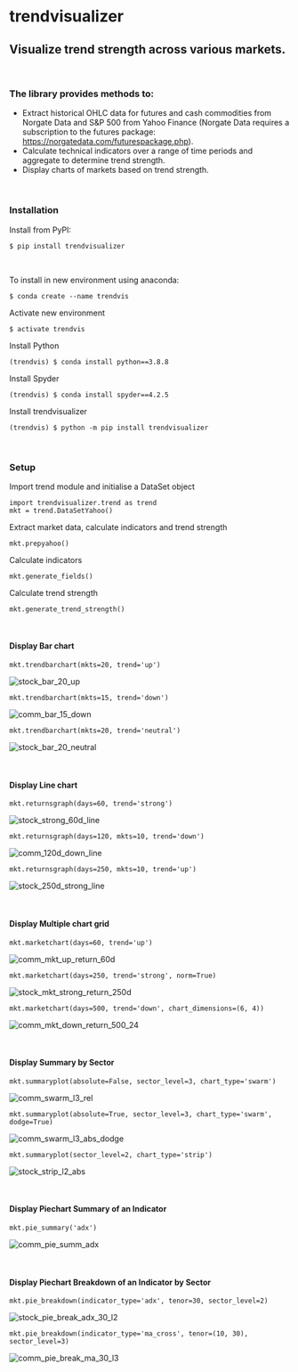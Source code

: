 # trendvisualizer
## Visualize trend strength across various markets.

&nbsp;

### The library provides methods to:
  - Extract historical OHLC data for futures and cash commodities from Norgate Data and S&P 500 from Yahoo Finance (Norgate Data requires a subscription to the futures package:
  https://norgatedata.com/futurespackage.php).
  - Calculate technical indicators over a range of time periods and aggregate to determine trend strength. 
  - Display charts of markets based on trend strength.


&nbsp;

### Installation
Install from PyPI:
```
$ pip install trendvisualizer
```


&nbsp;

To install in new environment using anaconda:
```
$ conda create --name trendvis
```
Activate new environment
```
$ activate trendvis
```
Install Python
```
(trendvis) $ conda install python==3.8.8
```
Install Spyder
```
(trendvis) $ conda install spyder==4.2.5
```

Install trendvisualizer
```
(trendvis) $ python -m pip install trendvisualizer
```

&nbsp;

### Setup
Import trend module and initialise a DataSet object

```
import trendvisualizer.trend as trend
mkt = trend.DataSetYahoo()
```
Extract market data, calculate indicators and trend strength
```
mkt.prepyahoo()
```
Calculate indicators
```
mkt.generate_fields()
```
Calculate trend strength
```
mkt.generate_trend_strength()
```

&nbsp;

####	Display Bar chart
```
mkt.trendbarchart(mkts=20, trend='up')
```
![stock_bar_20_up](images/stock_bar_20_up.png)

```
mkt.trendbarchart(mkts=15, trend='down')
```
![comm_bar_15_down](images/comm_bar_15_down.png)

```
mkt.trendbarchart(mkts=20, trend='neutral')
```
![stock_bar_20_neutral](images/stock_bar_20_neutral.png)

&nbsp;

####	Display Line chart
```
mkt.returnsgraph(days=60, trend='strong')
```
![stock_strong_60d_line](images/stock_strong_60d_line.png)
```
mkt.returnsgraph(days=120, mkts=10, trend='down')
```
![comm_120d_down_line](images/comm_120d_down_line.png)
```
mkt.returnsgraph(days=250, mkts=10, trend='up')
```
![stock_250d_strong_line](images/stock_250d_strong_line.png)

&nbsp;

####    Display Multiple chart grid
```
mkt.marketchart(days=60, trend='up')
```
![comm_mkt_up_return_60d](images/comm_mkt_up_return_60.png)
```
mkt.marketchart(days=250, trend='strong', norm=True)
```
![stock_mkt_strong_return_250d](images/stock_mkt_strong_return_250d.png)  
```
mkt.marketchart(days=500, trend='down', chart_dimensions=(6, 4))
```
![comm_mkt_down_return_500_24](images/comm_mkt_down_return_500_24.png)  

&nbsp;

####    Display Summary by Sector
```
mkt.summaryplot(absolute=False, sector_level=3, chart_type='swarm')
```
![comm_swarm_l3_rel](images/comm_swarm_l3_rel.png) 
```
mkt.summaryplot(absolute=True, sector_level=3, chart_type='swarm', dodge=True)
```
![comm_swarm_l3_abs_dodge](images/comm_swarm_l3_abs_dodge.png) 
```
mkt.summaryplot(sector_level=2, chart_type='strip')
```
![stock_strip_l2_abs](images/stock_strip_l2_abs.png) 

&nbsp;

####    Display Piechart Summary of an Indicator
```
mkt.pie_summary('adx')
```
![comm_pie_summ_adx](images/comm_pie_summ_adx.png) 

&nbsp;

####    Display Piechart Breakdown of an Indicator by Sector
```
mkt.pie_breakdown(indicator_type='adx', tenor=30, sector_level=2)
```
![stock_pie_break_adx_30_l2](images/stock_pie_break_adx_30_l2.png) 
```
mkt.pie_breakdown(indicator_type='ma_cross', tenor=(10, 30), sector_level=3)
```
![comm_pie_break_ma_30_l3](images/comm_pie_break_ma_30_l3.png)
